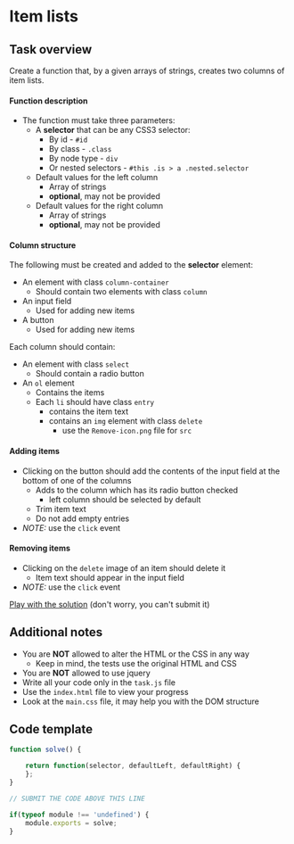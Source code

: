 # Item lists

## Task overview

Create a function that, by a given arrays of strings, creates two columns of item lists.

#### Function description
- The function must take three parameters:
  - A **selector** that can be any CSS3 selector: 
    - By id - `#id`
    - By class - `.class`
    - By node type - `div`
    - Or nested selectors - `#this .is > a .nested.selector`
  - Default values for the left column
    - Array of strings
    - **optional**, may not be provided
  - Default values for the right column
    - Array of strings
    - **optional**, may not be provided

#### Column structure
The following must be created and added to the **selector** element:
- An element with class `column-container`
  - Should contain two elements with class `column`
- An input field
  - Used for adding new items
- A button
  - Used for adding new items

Each column should contain:
- An element with class `select`
  - Should contain a radio button
- An `ol` element
  - Contains the items
  - Each `li` should have class `entry`
    - contains the item text
	- contains an `img` element with class `delete`
	  - use the `Remove-icon.png` file for `src`

#### Adding items
- Clicking on the button should add the contents of the input field at the bottom of one of the columns
  - Adds to the column which has its radio button checked
    - left column should be selected by default
  - Trim item text
  - Do not add empty entries
- _NOTE:_ use the `click` event

#### Removing items
- Clicking on the `delete` image of an item should delete it
  - Item text should appear in the input field
- _NOTE:_ use the `click` event

[Play with the solution](https://rawgit.com/TelerikAcademy/JavaScript-UI-and-DOM/master/Practical%20Exams/28-March-2017/Task-1_Item-lists/task/index_obfuscated.html) (don't worry, you can't submit it)

## Additional notes

- You are **NOT** allowed to alter the HTML or the CSS in any way
  - Keep in mind, the tests use the original HTML and CSS
- You are **NOT** allowed to use jquery
- Write all your code only in the `task.js` file
- Use the `index.html` file to view your progress
- Look at the `main.css` file, it may help you with the DOM structure

## Code template

```javascript
function solve() {

	return function(selector, defaultLeft, defaultRight) {
	};
}

// SUBMIT THE CODE ABOVE THIS LINE

if(typeof module !== 'undefined') {
	module.exports = solve;
}
```
